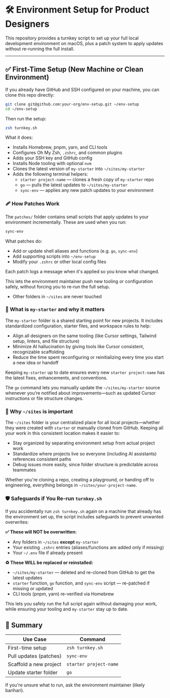 # 🛠 Environment Setup for Product Designers

This repository provides a turnkey script to set up your full local development environment on macOS, plus a patch system to apply updates without re-running the full install.

---

## ✅ First-Time Setup (New Machine or Clean Environment)

If you already have GitHub and SSH configured on your machine, you can clone this repo directly:

```bash
git clone git@github.com:your-org/env-setup.git ~/env-setup
cd ~/env-setup
```

Then run the setup:

```bash
zsh turnkey.sh
```

What it does:

- Installs Homebrew, pnpm, yarn, and CLI tools
- Configures Oh My Zsh, `.zshrc`, and common plugins
- Adds your SSH key and GitHub config
- Installs Node tooling with optional `nvm`
- Clones the latest version of `my-starter` into `~/sites/my-starter`
- Adds the following terminal helpers:
  - `starter project-name` — clones a fresh copy of `my-starter` repo
  - `go` — pulls the latest updates to `~/sites/my-starter`
  - `sync-env` — applies any new patch updates to your environment

### 🩹 How Patches Work

The `patches/` folder contains small scripts that apply updates to your environment incrementally. These are used when you run:

```bash
sync-env
```

What patches do:

- Add or update shell aliases and functions (e.g. `go`, `sync-env`)
- Add supporting scripts into `~/env-setup`
- Modify your `.zshrc` or other local config files

Each patch logs a message when it's applied so you know what changed.

This lets the environment maintainer push new tooling or configuration safely, without forcing you to re-run the full setup.

- Other folders in `~/sites` are never touched

### 🔎 What is `my-starter` and why it matters

The `my-starter` folder is a shared starting point for new projects. It includes standardized configuration, starter files, and workspace rules to help:

- Align all designers on the same tooling (like Cursor settings, Tailwind setup, linters, and file structure)
- Minimize AI hallucination by giving tools like Cursor consistent, recognizable scaffolding
- Reduce the time spent reconfiguring or reinitializing every time you start a new idea or handoff

Keeping `my-starter` up to date ensures every new `starter project-name` has the latest fixes, enhancements, and conventions.

The `go` command lets you manually update the `~/sites/my-starter` source whenever you’re notified about improvements—such as updated Cursor instructions or file structure changes.

### 📁 Why `~/sites` is important

The `~/sites` folder is your centralized place for all local projects—whether they were created with `starter` or manually cloned from GitHub. Keeping all your work in this consistent location makes it easier to:

- Stay organized by separating environment setup from actual project work
- Standardize where projects live so everyone (including AI assistants) references consistent paths
- Debug issues more easily, since folder structure is predictable across teammates

Whether you're cloning a repo, creating a playground, or handing off to engineering, everything belongs in `~/sites/your-project-name`.

### 🛡 Safeguards if You Re-run `turnkey.sh`

If you accidentally run `zsh turnkey.sh` again on a machine that already has the environment set up, the script includes safeguards to prevent unwanted overwrites:

**✅ These will NOT be overwritten:**

- Any folders in `~/sites` **except** `my-starter`
- Your existing `.zshrc` entries (aliases/functions are added only if missing)
- Your `~/.env` file if already present

**♻️ These WILL be replaced or reinstalled:**

- `~/sites/my-starter` — deleted and re-cloned from GitHub to get the latest updates
- `starter` function, `go` function, and `sync-env` script — re-patched if missing or updated
- CLI tools (pnpm, yarn) re-verified via Homebrew

This lets you safely run the full script again without damaging your work, while ensuring your tooling and `my-starter` stay up to date.

## 📌 Summary

| Use Case               | Command                |
| ---------------------- | ---------------------- |
| First-time setup       | `zsh turnkey.sh`       |
| Pull updates (patches) | `sync-env`             |
| Scaffold a new project | `starter project-name` |
| Update starter folder  | `go`                   |

If you're unsure what to run, ask the environment maintainer (likely barihari).

